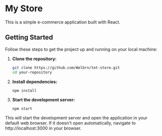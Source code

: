 # My Store

This is a simple e-commerce application built with React.

## Getting Started

Follow these steps to get the project up and running on your local machine:

1. **Clone the repository:**

   ```bash
   git clone https://github.com/Welbrn/tet-store.git
   cd your-repository
   ```

2. **Install dependencies:**

   ```
   npm install
   ```

3. **Start the development server:**

   ```
   npm start
   ```

This will start the development server and open the application in your default web browser. If it doesn't open automatically, navigate to http://localhost:3000 in your browser.